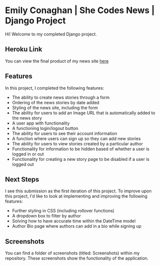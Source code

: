 # Emily Conaghan | She Codes News | Django Project

Hi! Welcome to my completed Django project. 

## Heroku Link

You can view the final product of my news site [here](https://emilyconaghan95.herokuapp.com/news/)


## Features

In this project, I completed the following features:

* The ability to create news stories through a form
* Ordering of the news stories by date added
* Styling of the news site, including the form
* The ability for users to add an Image URL that is automatically added to the news story
* A user app with functionality 
* A functioning login/logout button
* The ability for users to see their account information
* A function where users can sign up so they can add new stories
* The ability for users to view stories created by a particular author
* Functionality for information to be hidden based of whether a user is logged in or out
* Functionality for creating a new story page to be disabled if a user is logged out

## Next Steps

I see this submission as the first iteration of this project. To improve upon this project, I'd like to look at implementing and improving the following features: 
* Further styling in CSS (including rollover functions)
* A dropdown box to filter by author 
* Solving how to have accurate time within the DateTime model
* Author Bio page where authors can add in a bio while signing up


## Screenshots

You can find a folder of screenshots (titled: Screenshots) within my repository. These screenshots show the functionality of the application.
